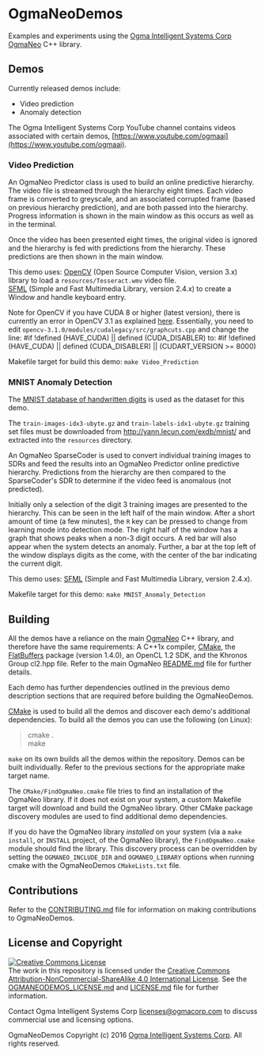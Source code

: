 <!---
  OgmaNeoDemos
  Copyright(c) 2016 Ogma Intelligent Systems Corp. All rights reserved.

  This copy of OgmaNeoDemos is licensed to you under the terms described
  in the OGMANEODEMOS_LICENSE.md file included in this distribution.
--->

# OgmaNeoDemos

Examples and experiments using the [Ogma Intelligent Systems Corp](https://ogmacorp.com) [OgmaNeo](https://github.com/ogmacorp/OgmaNeo/) C++ library.

## Demos

Currently released demos include:
- Video prediction
- Anomaly detection

The Ogma Intelligent Systems Corp YouTube channel contains videos associated with certain demos, [https://www.youtube.com/ogmaai](https://www.youtube.com/ogmaai).

### Video Prediction

An OgmaNeo Predictor class is used to build an online predictive hierarchy. The video file is streamed through the hierarchy eight times. Each video frame is converted to greyscale, and an associated corrupted frame (based on previous hierarchy prediction), and are both passed into the hierarchy. Progress information is shown in the main window as this occurs as well as in the terminal.

Once the video has been presented eight times, the original video is ignored and the hierarchy is fed with predictions from the hierarchy. These predictions are then shown in the main window.

This demo uses:
[OpenCV](http://opencv.org/) (Open Source Computer Vision, version 3.x) library to load a `resources/Tesseract.wmv` video file.  
[SFML](http://www.sfml-dev.org/) (Simple and Fast Multimedia Library, version 2.4.x) to create a Window and handle keyboard entry.

Note for OpenCV if you have CUDA 8 or higher (latest version), there is currently an error in OpenCV 3.1 as explained [here](http://answers.opencv.org/question/95148/cudalegacy-not-compile-nppigraphcut-missing/). Essentially, you need to edit `opencv-3.1.0/modules/cudalegacy/src/graphcuts.cpp` and change the line:
    #if !defined (HAVE_CUDA) || defined (CUDA_DISABLER)
to:
    #if !defined (HAVE_CUDA) || defined (CUDA_DISABLER)  || (CUDART_VERSION >= 8000)

Makefile target for build this demo: `make Video_Prediction`

### MNIST Anomaly Detection

The [MNIST database of handwritten digits](http://yann.lecun.com/exdb/mnist/) is used as the dataset for this demo.

The `train-images-idx3-ubyte.gz` and `train-labels-idx1-ubyte.gz` training set files must be downloaded from http://yann.lecun.com/exdb/mnist/ and extracted into the `resources` directory.

An OgmaNeo SparseCoder is used to convert individual training images to SDRs and feed the results into an OgmaNeo Predictor online predictive hierarchy. Predictions from the hierarchy are then compared to the SparseCoder's SDR to determine if the video feed is anomalous (not predicted).

Initially only a selection of the digit 3 training images are presented to the hierarchy. This can be seen in the left half of the main window. After a short amount of time (a few minutes), the `R` key can be pressed to change from learning mode into detection mode. The right half of the window has a graph that shows peaks when a non-3 digit occurs. A red bar will also appear when the system detects an anomaly. Further, a bar at the top left of the window displays digits as the come, with the center of the bar indicating the current digit.

This demo uses:
[SFML](http://www.sfml-dev.org/) (Simple and Fast Multimedia Library, version 2.4.x).

Makefile target for this demo: `make MNIST_Anomaly_Detection`

## Building

All the demos have a reliance on the main [OgmaNeo](https://github.com/ogmacorp/OgmaNeo/) C++ library, and therefore have the same requirements: A C++1x compiler, [CMake](https://cmake.org/), the [FlatBuffers](https://google.github.io/flatbuffers/) package (version 1.4.0), an OpenCL 1.2 SDK, and the Khronos Group cl2.hpp file. Refer to the main OgmaNeo [README.md](https://github.com/ogmacorp/OgmaNeo/blob/master/README.md) file for further details.

Each demo has further dependencies outlined in the previous demo description sections that are required before building the OgmaNeoDemos.

[CMake](https://cmake.org/) is used to build all the demos and discover each demo's additional dependencies. To build all the demos you can use the following (on Linux):
> cmake .  
> make

`make` on its own builds all the demos within the repository. Demos can be built individually. Refer to the previous sections for the appropriate make target name.

The `CMake/FindOgmaNeo.cmake` file tries to find an installation of the OgmaNeo library. If it does not exist on your system, a custom Makefile target will download and build the OgmaNeo library. Other CMake package discovery modules are used to find additional demo dependencies.

If you do have the OgmaNeo library _installed_ on your system (via a `make install`, or `INSTALL` project, of the OgmaNeo library), the `FindOgmaNeo.cmake` module should find the library. This discovery process can be overridden by setting the `OGMANEO_INCLUDE_DIR` and `OGMANEO_LIBRARY` options when running cmake with the OgmaNeoDemos `CMakeLists.txt` file.

## Contributions

Refer to the [CONTRIBUTING.md](https://github.com/ogmacorp/OgmaNeoDemos/blob/master/CONTRIBUTING.md) file for information on making contributions to OgmaNeoDemos.

## License and Copyright

<a rel="license" href="http://creativecommons.org/licenses/by-nc-sa/4.0/"><img alt="Creative Commons License" style="border-width:0" src="https://i.creativecommons.org/l/by-nc-sa/4.0/88x31.png" /></a><br />The work in this repository is licensed under the <a rel="license" href="http://creativecommons.org/licenses/by-nc-sa/4.0/">Creative Commons Attribution-NonCommercial-ShareAlike 4.0 International License</a>. See the [OGMANEODEMOS_LICENSE.md](https://github.com/ogmacorp/OgmaNeoDemos/blob/master/OGMANEODEMOS_LICENSE.md) and [LICENSE.md](https://github.com/ogmacorp/OgmaNeoDemos/blob/master/LICENSE.md) file for further information.

Contact Ogma Intelligent Systems Corp licenses@ogmacorp.com to discuss commercial use and licensing options.

OgmaNeoDemos Copyright (c) 2016 [Ogma Intelligent Systems Corp](https://ogmacorp.com). All rights reserved.
